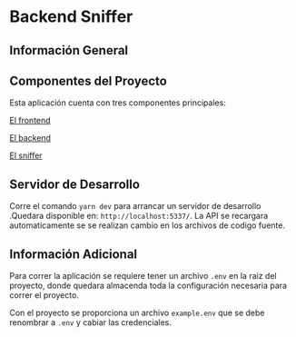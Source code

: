# Backend Sniffer


## Información General



## Componentes del Proyecto
Esta aplicación cuenta con tres componentes principales:

[El frontend](https://github.com/cristian-guerrero/proyecto_grado_frontend)

[El backend](https://github.com/cristian-guerrero/proyecto_grado_backend_parse)

[El sniffer](https://github.com/cristian-guerrero/proyecto_grado_python)


## Servidor de Desarrollo

Corre el comando `yarn dev` para arrancar un servidor de desarrollo .Quedara disponible en: `http://localhost:5337/`. La API se recargara automaticamente se se realizan cambio en los archivos de codigo fuente.

## Información Adicional
Para correr la aplicación se requiere tener un archivo `.env` en la raiz del proyecto, donde quedara almacenda toda la configuración necesaria 
para correr el proyecto.

Con el proyecto se proporciona un archivo `example.env` que se debe renombrar a `.env` y cabiar las credenciales. 
